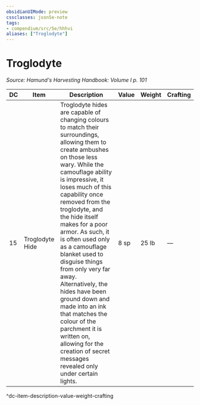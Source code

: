 ```yaml
---
obsidianUIMode: preview
cssclasses: json5e-note
tags:
- compendium/src/5e/hhhvi
aliases: ["Troglodyte"]
---
```

# Troglodyte
*Source: Hamund's Harvesting Handbook: Volume I p. 101* 

| DC | Item | Description | Value | Weight | Crafting |
|----|------|-------------|-------|--------|----------|
| 15 | Troglodyte Hide | Troglodyte hides are capable of changing colours to match their surroundings, allowing them to create ambushes on those less wary. While the camouflage ability is impressive, it loses much of this capability once removed from the troglodyte, and the hide itself makes for a poor armor. As such, it is often used only as a camouflage blanket used to disguise things from only very far away. Alternatively, the hides have been ground down and made into an ink that matches the colour of the parchment it is written on, allowing for the creation of secret messages revealed only under certain lights. | 8 sp | 25 lb | — |
^dc-item-description-value-weight-crafting